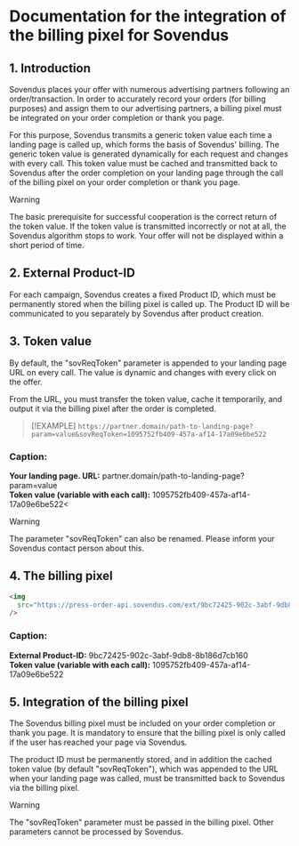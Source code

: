 # Documentation for the integration of the billing pixel for Sovendus

## 1. Introduction

Sovendus places your offer with numerous advertising partners following an order/transaction. In order to
accurately record your orders (for billing purposes) and assign them to our advertising partners, a billing pixel must
be integrated on your order completion or thank you page.

For this purpose, Sovendus transmits a generic token value each time a landing page is called up, which forms the
basis of Sovendus' billing. The generic token value is generated dynamically for each request and changes with every
call. This token value must be cached and transmitted back to Sovendus after the order completion on your landing
page through the call of the billing pixel on your order completion or thank you page.

> [!WARNING]
> The basic prerequisite for successful cooperation is the correct return of the token value.
> If the token value is transmitted incorrectly or not at all, the Sovendus algorithm stops to work. Your offer will not be displayed within a short period of time.

## 2. External Product-ID

For each campaign, Sovendus creates a fixed Product ID, which must be permanently stored when the billing pixel is
called up. The Product ID will be communicated to you separately by Sovendus after product creation.

## 3. Token value

By default, the "sovReqToken" parameter is appended to your landing page URL on every call. The value is dynamic
and changes with every click on the offer.

From the URL, you must transfer the token value, cache it temporarily, and output it via the billing pixel after the
order is completed.

> [!EXAMPLE] 
> `https://partner.domain/path-to-landing-page?param=value&sovReqToken=1095752fb409-457a-af14-17a09e6be522`

### Caption:

**Your landing page. URL:** partner.domain/path-to-landing-page?param=value \
**Token value (variable with each call):** 1095752fb409-457a-af14-17a09e6be522<

> [!WARNING]
> The parameter "sovReqToken" can also be renamed.
> Please inform your Sovendus contact person about this.

## 4. The billing pixel

```html
<img
  src="https://press-order-api.sovendus.com/ext/9bc72425-902c-3abf-9db8-8b186d7cb160/image?sovReqToken=1095752fb409-457a-af14-17a09e6be522"
/>
```

### Caption:

**External Product-ID:** 9bc72425-902c-3abf-9db8-8b186d7cb160 \
**Token value (variable with each call):** 1095752fb409-457a-af14-17a09e6be522

## 5. Integration of the billing pixel

The Sovendus billing pixel must be included on your order completion or thank you page. It is mandatory to ensure that the billing pixel is only called if the user has reached your page via Sovendus.

The product ID must be permanently stored, and in addition the cached token value (by default "sovReqToken"), which was appended to the URL when your landing page was called, must be transmitted back to Sovendus via the billing pixel.

> [!WARNING]
> The "sovReqToken" parameter must be passed in the billing pixel.
> Other parameters cannot be processed by Sovendus.
